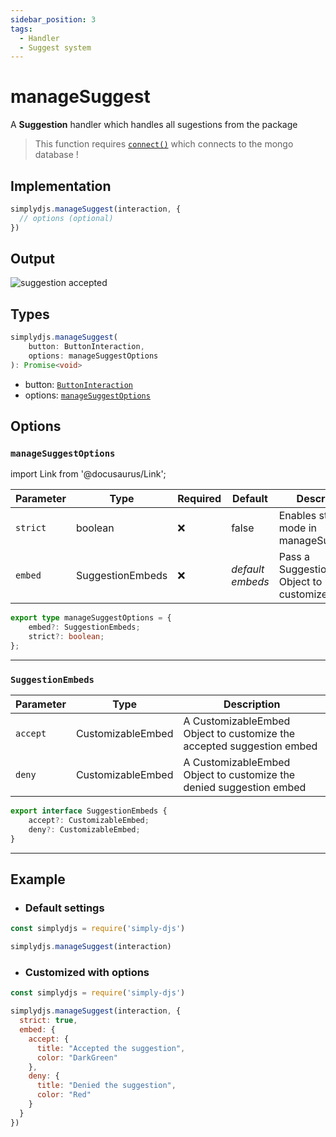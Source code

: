 ```yaml
---
sidebar_position: 3
tags:
  - Handler
  - Suggest system
---
```


# manageSuggest

A **Suggestion** handler which handles all sugestions from the package

> This function requires [`connect()`](/docs/general/connect/) which connects to the mongo database !

## Implementation

```js
simplydjs.manageSuggest(interaction, { 
  // options (optional)
})
```

## Output

![suggestion accepted](https://i.postimg.cc/hjM3kzhd/image.png)


## Types
```ts
simplydjs.manageSuggest(
	button: ButtonInteraction,
	options: manageSuggestOptions
): Promise<void>
```

- button: [`ButtonInteraction`](https://old.discordjs.dev/#/docs/discord.js/main/class/ButtonInteraction)
- options: [`manageSuggestOptions`](#managesuggestoptions)

## Options 

### `manageSuggestOptions`

import Link from '@docusaurus/Link';

| Parameter | Type | Required | Default    | Description |
| --------- | ----- | -------- | -------- | ---------- |
| `strict` | <Link to="https://developer.mozilla.org/en-US/docs/Web/JavaScript/Reference/Global_Objects/Boolean">boolean</Link>       | ❌ | false | Enables strict mode in manageSuggest |
| `embed` | <Link to="#suggestionembeds">SuggestionEmbeds</Link> | ❌   | _default embeds_ | Pass a SuggestionEmbeds Object to customize embeds |

```ts
export type manageSuggestOptions = {
	embed?: SuggestionEmbeds;
	strict?: boolean;
};
```

--------------------

### `SuggestionEmbeds`


| Parameter | Type | Description |
| --------- | ----- | ---------- |
|  `accept`       | <Link to="/docs/typedef/CustomizableEmbed/">CustomizableEmbed</Link> |  A CustomizableEmbed Object to customize the accepted suggestion embed   |
|  `deny`       | <Link to="/docs/typedef/CustomizableEmbed/">CustomizableEmbed</Link> |  A CustomizableEmbed Object to customize the denied suggestion embed   |

```ts
export interface SuggestionEmbeds {
	accept?: CustomizableEmbed;
	deny?: CustomizableEmbed;
}
```

---------------


## Example

- ### Default settings

```js title="interactionCreate.js"
const simplydjs = require('simply-djs')

simplydjs.manageSuggest(interaction)
```

- ### Customized with options

```js title="interactionCreate.js"
const simplydjs = require('simply-djs')

simplydjs.manageSuggest(interaction, {
  strict: true,
  embed: {
    accept: { 
      title: "Accepted the suggestion",
      color: "DarkGreen"
    },
    deny: {
      title: "Denied the suggestion",
      color: "Red"
    }
  }
})
```